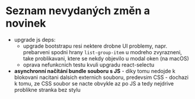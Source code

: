 # Seznam nevydaných změn a novinek
* upgrade js deps:
    * upgrade bootstrapu resi nektere drobne UI problemy, napr. prebarveni spodni hrany `list-group-item` u modreho 
    zvyrazneni, take problikavani, ktere se nekdy objevilo u modal oken (na macOS)
    * oprava nefunkcnich testu kvuli upgradu react-selectu
* **asynchronní načítání bundle souboru s JS** - diky tomu nedojde k blokovani nacitani dalsich externich souboru, 
predevsim CSS - dochazi k tomu, ze CSS soubor se nacte obvykle az po JS a tedy nejdrive problikne stranka bez stylu
